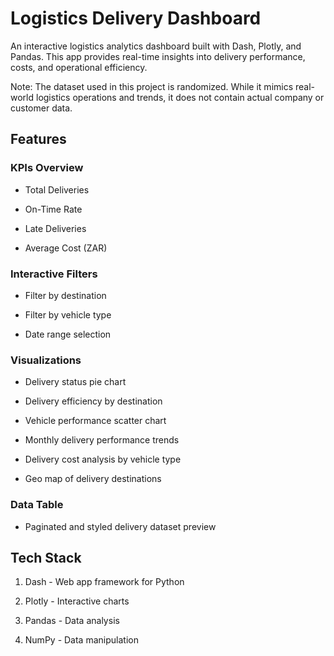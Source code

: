 # Logistics Delivery Dashboard

An interactive logistics analytics dashboard built with Dash, Plotly, and Pandas.
This app provides real-time insights into delivery performance, costs, and operational efficiency.

Note: The dataset used in this project is randomized. While it mimics real-world logistics operations and trends, it does not contain actual company or customer data.

## Features

### KPIs Overview

  - Total Deliveries

  - On-Time Rate

  - Late Deliveries

  - Average Cost (ZAR)

### Interactive Filters

  - Filter by destination

  - Filter by vehicle type

  - Date range selection
  

### Visualizations

  - Delivery status pie chart

  - Delivery efficiency by destination

  - Vehicle performance scatter chart

  - Monthly delivery performance trends

  - Delivery cost analysis by vehicle type

  - Geo map of delivery destinations

### Data Table

  - Paginated and styled delivery dataset preview


## Tech Stack

  1. Dash - Web app framework for Python

  2. Plotly - Interactive charts

  3. Pandas - Data analysis

  4. NumPy - Data manipulation
